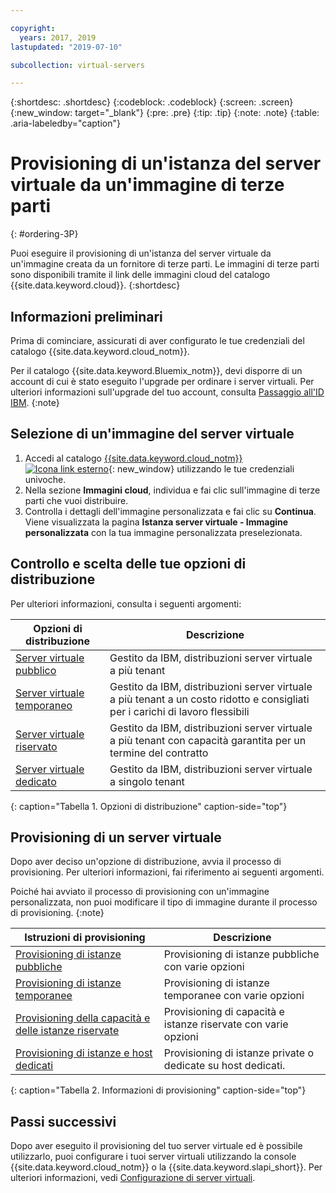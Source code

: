 ```yaml
---

copyright:
  years: 2017, 2019
lastupdated: "2019-07-10"

subcollection: virtual-servers

---
```


{:shortdesc: .shortdesc}
{:codeblock: .codeblock}
{:screen: .screen}
{:new_window: target="_blank"}
{:pre: .pre}
{:tip: .tip}
{:note: .note}
{:table: .aria-labeledby="caption"}

# Provisioning di un'istanza del server virtuale da un'immagine di terze parti
{: #ordering-3P}

Puoi eseguire il provisioning di un'istanza del server virtuale da un'immagine creata da un fornitore di terze parti. Le immagini di terze parti sono disponibili tramite il link delle immagini cloud del catalogo {{site.data.keyword.cloud}}.
{:shortdesc}

## Informazioni preliminari
Prima di cominciare, assicurati di aver configurato le tue credenziali del catalogo {{site.data.keyword.cloud_notm}}.

Per il catalogo {{site.data.keyword.Bluemix_notm}}, devi disporre di un account di cui è stato eseguito l'upgrade per ordinare i server virtuali. Per ulteriori informazioni sull'upgrade del tuo account, consulta [Passaggio all'ID IBM](/docs/account?topic=account-unifyingaccounts#unifyingaccounts).
{:note}

## Selezione di un'immagine del server virtuale
1. Accedi al catalogo [{{site.data.keyword.cloud_notm}} ![Icona link esterno](../icons/launch-glyph.svg "Icona link esterno")](https://console.bluemix.net/catalog/){: new_window} utilizzando le tue credenziali univoche.
2. Nella sezione **Immagini cloud**, individua e fai clic sull'immagine di terze parti che vuoi distribuire.
3. Controlla i dettagli dell'immagine personalizzata e fai clic su **Continua**. Viene visualizzata la pagina **Istanza server virtuale - Immagine personalizzata** con la tua immagine personalizzata preselezionata.

## Controllo e scelta delle tue opzioni di distribuzione
Per ulteriori informazioni, consulta i seguenti argomenti:

|              Opzioni di distribuzione                           |  Descrizione                                        |
| --------------------------------------------------------- | --------------------------------------------------- |
|[Server virtuale pubblico](/docs/vsi?topic=virtual-servers-about-public-virtual-servers#about-public-virtual-servers)            | Gestito da IBM, distribuzioni server virtuale a più tenant|
|[Server virtuale temporaneo](/docs/vsi?topic=virtual-servers-transient-virtual-servers#transient-virtual-servers)| Gestito da IBM, distribuzioni server virtuale a più tenant a un costo ridotto e consigliati per i carichi di lavoro flessibili |
|[Server virtuale riservato](/docs/vsi?topic=virtual-servers-about-reserved-virtual-servers#about-reserved-virtual-servers)  | Gestito da IBM, distribuzioni server virtuale a più tenant con capacità garantita per un termine del contratto |
|[Server virtuale dedicato](/docs/vsi?topic=virtual-servers-about-dedicated-virtual-servers#about-dedicated-virtual-servers)      | Gestito da IBM, distribuzioni server virtuale a singolo tenant            |
{: caption="Tabella 1. Opzioni di distribuzione" caption-side="top"}

## Provisioning di un server virtuale
Dopo aver deciso un'opzione di distribuzione, avvia il processo di provisioning. Per ulteriori informazioni, fai riferimento ai seguenti argomenti.

Poiché hai avviato il processo di provisioning con un'immagine personalizzata, non puoi modificare il tipo di immagine durante il processo di provisioning.
{:note}

|              Istruzioni di provisioning                                         |  Descrizione                                            |
| -------------------------------------------------------------------------- | ------------------------------------------------------- |
|[Provisioning di istanze pubbliche](/docs/vsi?topic=virtual-servers-ordering-vs-public#ordering-vs-public)                | Provisioning di istanze pubbliche con varie opzioni             |
|[Provisioning di istanze temporanee](/docs/vsi?topic=virtual-servers-ordering-vs-transient#ordering-vs-transient)                | Provisioning di istanze temporanee con varie opzioni            |
|[Provisioning della capacità e delle istanze riservate](/docs/vsi?topic=virtual-servers-provisioning-reserved-capacity-and-instances#provisioning-reserved-capacity-and-instances)            | Provisioning di capacità e istanze riservate con varie opzioni |
|[Provisioning di istanze e host dedicati](/docs/vsi?topic=virtual-servers-ordering-vs-dedicated#ordering-vs-dedicated)| Provisioning di istanze private o dedicate su host dedicati.|
{: caption="Tabella 2. Informazioni di provisioning" caption-side="top"}


## Passi successivi
Dopo aver eseguito il provisioning del tuo server virtuale ed è possibile utilizzarlo, puoi configurare i tuoi server virtuali utilizzando la console
{{site.data.keyword.cloud_notm}} o la {{site.data.keyword.slapi_short}}. Per ulteriori informazioni, vedi [Configurazione di server virtuali](/docs/vsi?topic=virtual-servers-configuring-virtual-servers#configuring-virtual-servers).
